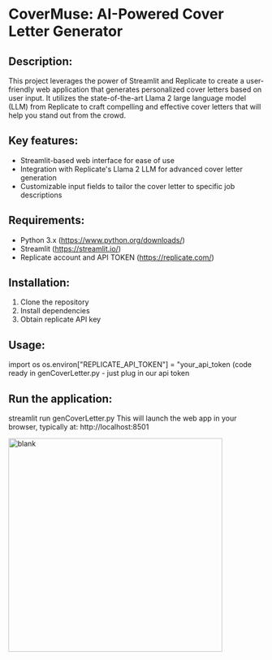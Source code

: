 # CoverMuse: AI-Powered Cover Letter Generator

## Description:
This project leverages the power of Streamlit and Replicate to create a user-friendly web application that generates personalized cover letters based on user input. 
It utilizes the state-of-the-art Llama 2 large language model (LLM) from Replicate to craft compelling and effective cover letters that will help you stand out from the crowd.

## Key features:
- Streamlit-based web interface for ease of use
- Integration with Replicate's Llama 2 LLM for advanced cover letter generation
- Customizable input fields to tailor the cover letter to specific job descriptions

## Requirements:
- Python 3.x (https://www.python.org/downloads/)
- Streamlit (https://streamlit.io/)
- Replicate account and API TOKEN (https://replicate.com/)

## Installation:
1. Clone the repository
2. Install dependencies
3. Obtain replicate API key

## Usage:
import os
os.environ["REPLICATE_API_TOKEN"] = "your_api_token
(code ready in genCoverLetter.py - just plug in our api token

## Run the application:
streamlit run genCoverLetter.py
This will launch the web app in your browser, typically at: http://localhost:8501

<img width="421" alt="blank" src="https://github.com/raniakh/CoverMuse/assets/11587508/14b87b9c-bd57-4def-859d-9869ba6e7345">
